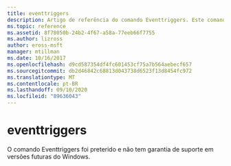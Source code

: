 ```yaml
---
title: eventtriggers
description: Artigo de referência do comando Eventtriggers. Este comando foi preterido e não tem garantia de suporte em versões futuras do Windows.
ms.topic: reference
ms.assetid: 8f78050b-24b2-4f67-a58a-77eeb66f7755
ms.author: lizross
author: eross-msft
manager: mtillman
ms.date: 10/16/2017
ms.openlocfilehash: d9cd587354df4fc601453cf75a7b564aebecf657
ms.sourcegitcommit: db2d46842c68813d043738d6523f13d8454fc972
ms.translationtype: MT
ms.contentlocale: pt-BR
ms.lasthandoff: 09/10/2020
ms.locfileid: "89636043"
---
```

# <a name="eventtriggers"></a>eventtriggers

O comando Eventtriggers foi preterido e não tem garantia de suporte em versões futuras do Windows.